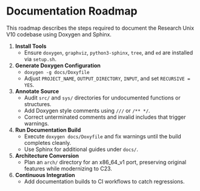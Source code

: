 # Documentation Roadmap

This roadmap describes the steps required to document the Research Unix V10 codebase using Doxygen and Sphinx.

1. **Install Tools**
   - Ensure `doxygen`, `graphviz`, `python3-sphinx`, `tree`, and `ed` are installed via `setup.sh`.
2. **Generate Doxygen Configuration**
   - `doxygen -g docs/Doxyfile`
   - Adjust `PROJECT_NAME`, `OUTPUT_DIRECTORY`, `INPUT`, and set `RECURSIVE = YES`.
3. **Annotate Source**
   - Audit `src/` and `sys/` directories for undocumented functions or structures.
   - Add Doxygen style comments using `///` or `/** */`.
   - Correct unterminated comments and invalid includes that trigger warnings.
4. **Run Documentation Build**
   - Execute `doxygen docs/Doxyfile` and fix warnings until the build completes cleanly.
   - Use Sphinx for additional guides under `docs/`.
5. **Architecture Conversion**
   - Plan an `arch/` directory for an x86_64_v1 port, preserving original features while modernizing to C23.
6. **Continuous Integration**
   - Add documentation builds to CI workflows to catch regressions.


